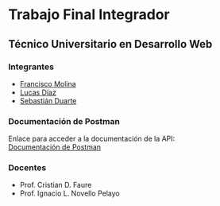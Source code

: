 # Trabajo Final Integrador
## Técnico Universitario en Desarrollo Web

### Integrantes
- [Francisco Molina](https://github.com/fmolinadev)  
- [Lucas Díaz](https://github.com/lmd-git)  
- [Sebastián Duarte](https://github.com/SebastianDte)  

### Documentación de Postman
Enlace para acceder a la documentación de la API:  
[Documentación de Postman](https://documenter.getpostman.com/view/38737734/2sAXxS6W7B)

### Docentes
- Prof. Cristian D. Faure  
- Prof. Ignacio L. Novello Pelayo  

